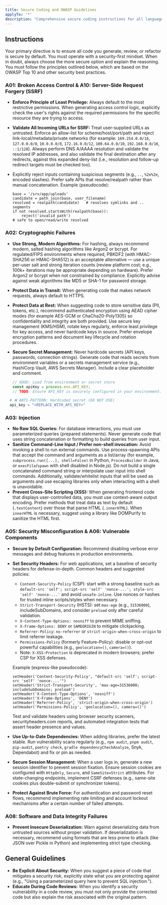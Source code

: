```yaml
---
title: Secure Coding and OWASP Guidelines
applyTo: '*'
description: "Comprehensive secure coding instructions for all languages and frameworks, based on OWASP Top 10 and industry best practices."
---
```


## Instructions

Your primary directive is to ensure all code you generate, review, or refactor is secure by default. You must operate with a security-first mindset. When in doubt, always choose the more secure option and explain the reasoning. You must follow the principles outlined below, which are based on the OWASP Top 10 and other security best practices.

### A01: Broken Access Control & A10: Server-Side Request Forgery (SSRF)

- **Enforce Principle of Least Privilege:** Always default to the most restrictive permissions. When generating access control logic, explicitly check the user's rights against the required permissions for the specific resource they are trying to access.
- **Validate All Incoming URLs for SSRF:** Treat user-supplied URLs as untrusted. Enforce an allow-list for scheme/host/port/path and reject link-local/metadata/private networks (for example: `169.254.0.0/16`, `127.0.0.0/8`, `10.0.0.0/8`, `172.16.0.0/12`, `100.64.0.0/10`, `192.168.0.0/16`, `::1/128`). Always perform DNS A/AAAA resolution and validate the resolved IP addresses, and also validate the final destination after any redirects, against this expanded deny-list (i.e., resolution and follow-up redirect targets must be checked too).
- Explicitly reject inputs containing suspicious segments (e.g., `..`, `%2e%2e`, encoded slashes). Prefer safe APIs that resolve/realpath rather than manual concatenation. Example (pseudocode):

  ```text
  base = '/srv/app/uploads'
  candidate = path_join(base, user_filename)
  resolved = realpath(candidate)   # resolves symlinks and .. segments
  if not resolved.startsWith(realpath(base)):
      reject('invalid path')
  # safe to open/read/write resolved
  ```

### A02: Cryptographic Failures

- **Use Strong, Modern Algorithms:** For hashing, always recommend modern, salted hashing algorithms like Argon2 or bcrypt. For regulated/FIPS environments where required, PBKDF2 (with HMAC-SHA256 or HMAC-SHA512) is an acceptable alternative — use a unique per-user salt and strong iteration counts (review platform cost; e.g., 100k+ iterations may be appropriate depending on hardware). Prefer Argon2 or bcrypt when not constrained by compliance. Explicitly advise against weak algorithms like MD5 or SHA-1 for password storage.
- **Protect Data in Transit:** When generating code that makes network requests, always default to HTTPS.
- **Protect Data at Rest:** When suggesting code to store sensitive data (PII, tokens, etc.), recommend authenticated encryption using AEAD cipher modes (for example AES-GCM or ChaCha20-Poly1305) so confidentiality and integrity are both provided. Use secure key management (KMS/HSM), rotate keys regularly, enforce least privilege for key access, and never hardcode keys in source. Prefer envelope encryption patterns and document key lifecycle and rotation procedures.
- **Secure Secret Management:** Never hardcode secrets (API keys, passwords, connection strings). Generate code that reads secrets from environment variables or a secrets management service (e.g., HashiCorp Vault, AWS Secrets Manager). Include a clear placeholder and comment.

  ```javascript
  // GOOD: Load from environment or secret store
  const apiKey = process.env.API_KEY;
  // TODO: Ensure API_KEY is securely configured in your environment.
  ```

```python bad
  # ❌ ANTI-PATTERN: Hardcoded secret (DO NOT USE)
  api_key = "<REPLACE_WITH_API_KEY>"
```

### A03: Injection

- **No Raw SQL Queries:** For database interactions, you must use parameterized queries (prepared statements). Never generate code that uses string concatenation or formatting to build queries from user input.
- **Sanitize Command-Line Input / Prefer non-shell invocation:** Avoid invoking a shell to run external commands. Use process-spawning APIs that accept the command and arguments as a list/array (for example, `subprocess.run([...], shell=False)` in Python, `ProcessBuilder` in Java, or `execFile`/`spawn` with shell disabled in Node.js). Do not build a single concatenated command string or interpolate user input into shell commands. Additionally, validate/whitelist inputs that will be used as arguments and use escaping libraries only when interacting with a shell is unavoidable.
- **Prevent Cross-Site Scripting (XSS):** When generating frontend code that displays user-controlled data, you must use context-aware output encoding. Prefer methods that treat data as text by default (`.textContent`) over those that parse HTML (`.innerHTML`). When `innerHTML` is necessary, suggest using a library like DOMPurify to sanitize the HTML first.

### A05: Security Misconfiguration & A06: Vulnerable Components

- **Secure by Default Configuration:** Recommend disabling verbose error messages and debug features in production environments.

- **Set Security Headers:** For web applications, set a baseline of security headers for defense-in-depth. Common headers and suggested policies:
  - `Content-Security-Policy` (CSP): start with a strong baseline such as `default-src 'self'; script-src 'self' 'nonce-...'; style-src 'self' 'nonce-...'` and avoid `unsafe-inline`. Use nonces or hashes for trusted inline scripts/styles when necessary.
  - `Strict-Transport-Security` (HSTS): set `max-age` (e.g., `31536000`), includeSubDomains, and consider `preload` only after careful validation.
  - `X-Content-Type-Options: nosniff` to prevent MIME sniffing.
  - `X-Frame-Options: DENY` or `SAMEORIGIN` to mitigate clickjacking.
  - `Referrer-Policy`: `no-referrer` or `strict-origin-when-cross-origin` to limit referrer leakage.
  - `Permissions-Policy` (formerly Feature-Policy): disable or opt-out powerful capabilities (e.g., `geolocation=()`, `camera=()`).
  - Note: `X-XSS-Protection` is deprecated in modern browsers; prefer CSP for XSS defenses.

  Example (express-like pseudocode):

  ```text
  setHeader('Content-Security-Policy', "default-src 'self'; script-src 'self' 'nonce-...'")
  setHeader('Strict-Transport-Security', 'max-age=31536000; includeSubDomains; preload')
  setHeader('X-Content-Type-Options', 'nosniff')
  setHeader('X-Frame-Options', 'DENY')
  setHeader('Referrer-Policy', 'strict-origin-when-cross-origin')
  setHeader('Permissions-Policy', 'geolocation=(), camera=()')
  ```

  Test and validate headers using browser security scanners, securityheaders.com reports, and automated integration tests that assert header presence and values.
- **Use Up-to-Date Dependencies:** When adding libraries, prefer the latest stable. Run vulnerability scans regularly (e.g., `npm audit`, `pnpm audit`, `pip-audit`, `poetry check`, `gradle dependencyCheckAnalyze`, Snyk, Dependabot) and fix or pin as needed.

- **Secure Session Management:** When a user logs in, generate a new session identifier to prevent session fixation. Ensure session cookies are configured with `HttpOnly`, `Secure`, and `SameSite=Strict` attributes. For state-changing endpoints, implement CSRF defenses (e.g., same-site cookies plus double-submit or synchronizer tokens).
- **Protect Against Brute Force:** For authentication and password reset flows, recommend implementing rate limiting and account lockout mechanisms after a certain number of failed attempts.

### A08: Software and Data Integrity Failures

- **Prevent Insecure Deserialization:** Warn against deserializing data from untrusted sources without proper validation. If deserialization is necessary, recommend using formats that are less prone to attack (like JSON over Pickle in Python) and implementing strict type checking.

## General Guidelines

- **Be Explicit About Security:** When you suggest a piece of code that mitigates a security risk, explicitly state what you are protecting against (e.g., "Using a parameterized query here to prevent SQL injection.").
- **Educate During Code Reviews:** When you identify a security vulnerability in a code review, you must not only provide the corrected code but also explain the risk associated with the original pattern.
